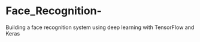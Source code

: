# Face_Recognition-
Building a face recognition system using deep learning with TensorFlow and Keras
